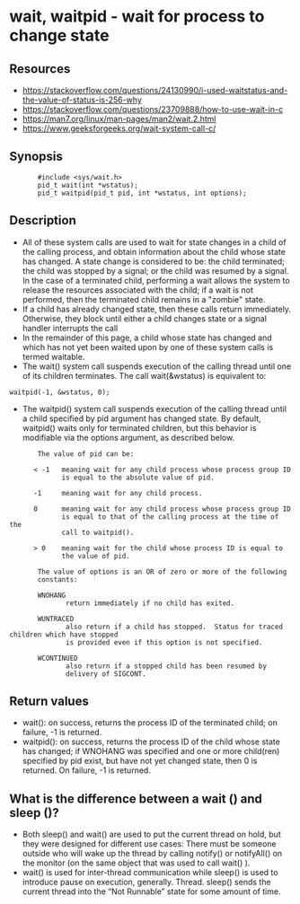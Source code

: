 # wait, waitpid - wait for process to change state
## Resources
- https://stackoverflow.com/questions/24130990/i-used-waitstatus-and-the-value-of-status-is-256-why
- https://stackoverflow.com/questions/23709888/how-to-use-wait-in-c
- https://man7.org/linux/man-pages/man2/wait.2.html
- https://www.geeksforgeeks.org/wait-system-call-c/
## Synopsis
```
       #include <sys/wait.h>
       pid_t wait(int *wstatus);
       pid_t waitpid(pid_t pid, int *wstatus, int options);
```
## Description
- All of these system calls are used to wait for state changes in a child of the calling process, and obtain information about the child whose state has changed.  A state change is considered to be: the child terminated; the child was stopped by a signal; or the child was resumed by a signal.  In the case of a terminated child, performing a wait allows the system to release the resources associated with the child; if a wait is not performed, then the terminated child remains in a "zombie" state.
- If a child has already changed state, then these calls return
immediately.  Otherwise, they block until either a child changes
state or a signal handler interrupts the call
- In the remainder of this page, a child
whose state has changed and which has not yet been waited upon by
one of these system calls is termed waitable.
- The wait() system call suspends execution of the calling thread
until one of its children terminates.  The call wait(&wstatus) is
equivalent to:
```
waitpid(-1, &wstatus, 0);
```
- The waitpid() system call suspends execution of the calling
 thread until a child specified by pid argument has changed state.
 By default, waitpid() waits only for terminated children, but
 this behavior is modifiable via the options argument, as
 described below.
 ```
        The value of pid can be:

       < -1   meaning wait for any child process whose process group ID
              is equal to the absolute value of pid.

       -1     meaning wait for any child process.

       0      meaning wait for any child process whose process group ID
              is equal to that of the calling process at the time of the
              call to waitpid().

       > 0    meaning wait for the child whose process ID is equal to
              the value of pid.
```
```
       The value of options is an OR of zero or more of the following
       constants:

       WNOHANG
              return immediately if no child has exited.

       WUNTRACED
              also return if a child has stopped.  Status for traced children which have stopped
              is provided even if this option is not specified.

       WCONTINUED
              also return if a stopped child has been resumed by
              delivery of SIGCONT.
 ```
 ## Return values
 - wait(): on success, returns the process ID of the terminated
 child; on failure, -1 is returned.
 - waitpid(): on success, returns the process ID of the child whose
 state has changed; if WNOHANG was specified and one or more
 child(ren) specified by pid exist, but have not yet changed
 state, then 0 is returned.  On failure, -1 is returned.   
 ## What is the difference between a wait () and sleep ()?
 - Both sleep() and wait() are used to put the current thread on hold, but they were designed for different use cases: There must be someone outside who will wake up the thread by calling notify() or notifyAll() on the monitor (on the same object that was used to call wait() ).
 - wait() is used for inter-thread communication while sleep() is used to introduce pause on execution, generally. Thread. sleep() sends the current thread into the “Not Runnable” state for some amount of time.


 
